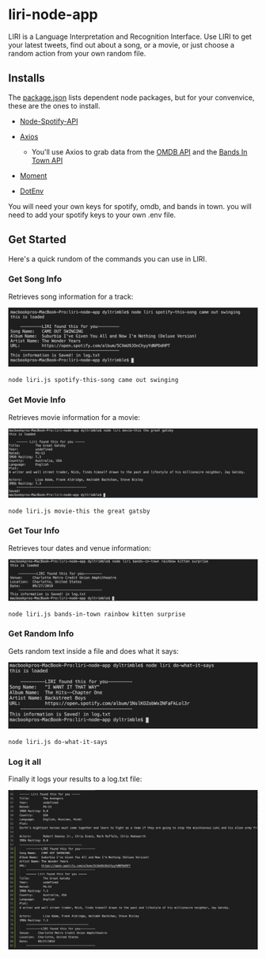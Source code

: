 # liri-node-app

LIRI is a Language Interpretation and Recognition Interface.
Use LIRI to get your latest tweets, find out about a song,
or a movie, or just choose a random action from your own random file.

## Installs

The [package.json](https://github.com/Meggin/liri-node-app/blob/master/package.json)
lists dependent node packages, but for your convenvice, these are the ones to install.

   * [Node-Spotify-API](https://www.npmjs.com/package/node-spotify-api)

   * [Axios](https://www.npmjs.com/package/axios)

     * You'll use Axios to grab data from the [OMDB API](http://www.omdbapi.com) and the [Bands In Town API](http://www.artists.bandsintown.com/bandsintown-api)

   * [Moment](https://www.npmjs.com/package/moment)

   * [DotEnv](https://www.npmjs.com/package/dotenv)

You will need your own keys for spotify, omdb, and bands in town. you will need to add your spotify keys to your own .env file.

## Get Started

Here's a quick rundom of the commands you can use in LIRI.


### Get Song Info

Retrieves song information for a track:

![spotify search](screen-shots/spotify_image.png)

`node liri.js spotify-this-song came out swinging`

### Get Movie Info

Retrieves movie information for a movie:

![movie search](screen-shots/movie_image.png)

`node liri.js movie-this the great gatsby`

### Get Tour Info

Retrieves tour dates and venue information:

![tour search](screen-shots/bands_image.png)

`node liri.js bands-in-town rainbow kitten surprise`

### Get Random Info

Gets random text inside a file and does what it says:

![random thing](screen-shots/rando_image.png)

`node liri.js do-what-it-says`

### Log it all

Finally it logs your results to a log.txt file:

![loged](screen-shots/log_image.png)


